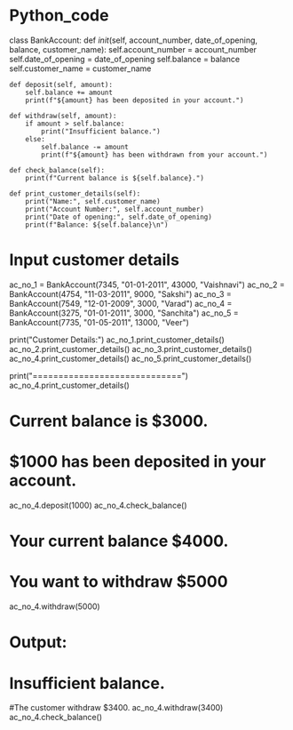 # Python_code
class BankAccount:
    def _init_(self, account_number, date_of_opening, balance, customer_name):
        self.account_number = account_number
        self.date_of_opening  = date_of_opening 
        self.balance = balance
        self.customer_name = customer_name
        
    def deposit(self, amount):
        self.balance += amount
        print(f"${amount} has been deposited in your account.")
    
    def withdraw(self, amount):
        if amount > self.balance:
            print("Insufficient balance.")
        else:
            self.balance -= amount
            print(f"${amount} has been withdrawn from your account.")
            
    def check_balance(self):
        print(f"Current balance is ${self.balance}.")
        
    def print_customer_details(self):
        print("Name:", self.customer_name)
        print("Account Number:", self.account_number)
        print("Date of opening:", self.date_of_opening)
        print(f"Balance: ${self.balance}\n")   

# Input customer details
ac_no_1 = BankAccount(7345, "01-01-2011", 43000, "Vaishnavi")
ac_no_2 = BankAccount(4754, "11-03-2011", 9000, "Sakshi")
ac_no_3 = BankAccount(7549, "12-01-2009", 3000, "Varad")
ac_no_4 = BankAccount(3275, "01-01-2011", 3000, "Sanchita")
ac_no_5 = BankAccount(7735, "01-05-2011", 13000, "Veer")

print("Customer Details:")
ac_no_1.print_customer_details()
ac_no_2.print_customer_details()
ac_no_3.print_customer_details()
ac_no_4.print_customer_details()
ac_no_5.print_customer_details()

print("=============================")
ac_no_4.print_customer_details()
# Current balance is $3000.
# $1000 has been deposited in your account.
ac_no_4.deposit(1000)
ac_no_4.check_balance()
# Your current balance $4000.
# You want to withdraw $5000
ac_no_4.withdraw(5000)
# Output:
# Insufficient balance.
#The customer withdraw $3400.
ac_no_4.withdraw(3400)
ac_no_4.check_balance()
